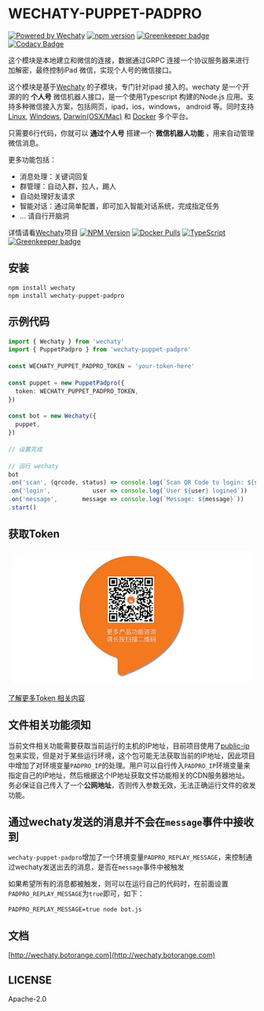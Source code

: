 # WECHATY-PUPPET-PADPRO

[![Powered by Wechaty](https://img.shields.io/badge/Powered%20By-Wechaty-blue.svg)](https://github.com/chatie/wechaty)
[![npm version](https://badge.fury.io/js/wechaty-puppet-padpro.svg)](https://badge.fury.io/js/wechaty-puppet-padpro)
[![Greenkeeper badge](https://badges.greenkeeper.io/botorange/wechaty-puppet-padpro.svg)](https://greenkeeper.io/)
[![Codacy Badge](https://api.codacy.com/project/badge/Grade/cb818825ff8146bab6a040febb5bd3c3)](https://app.codacy.com/app/windmemory/wechaty-puppet-padpro?utm_source=github.com&utm_medium=referral&utm_content=botorange/wechaty-puppet-padpro&utm_campaign=Badge_Grade_Settings)

这个模块是本地建立和微信的连接，数据通过GRPC 连接一个协议服务器来进行加解密，最终控制iPad 微信，实现个人号的微信接口。

这个模块是基于[Wechaty](https://github.com/Chatie/wechaty/) 的子模块，专门针对ipad 接入的。wechaty 是一个开源的的 **个人号** 微信机器人接口，是一个使用Typescript 构建的Node.js 应用。支持多种微信接入方案，包括网页，ipad，ios，windows， android 等。同时支持[Linux](https://travis-ci.com/chatie/wechaty), [Windows](https://ci.appveyor.com/project/chatie/wechaty), [Darwin\(OSX/Mac\)](https://travis-ci.com/chatie/wechaty) 和 [Docker](https://app.shippable.com/github/Chatie/wechaty) 多个平台。

只需要6行代码，你就可以 **通过个人号** 搭建一个 **微信机器人功能** ，用来自动管理微信消息。

更多功能包括：

* 消息处理：关键词回复
* 群管理：自动入群，拉人，踢人
* 自动处理好友请求
* 智能对话：通过简单配置，即可加入智能对话系统，完成指定任务
* ... 请自行开脑洞

详情请看[Wechaty](https://github.com/chatie/wechaty)项目 [![NPM Version](https://badge.fury.io/js/wechaty.svg)](https://badge.fury.io/js/wechaty) [![Docker Pulls](https://img.shields.io/docker/pulls/zixia/wechaty.svg?maxAge=2592000)](https://hub.docker.com/r/zixia/wechaty/) [![TypeScript](https://img.shields.io/badge/<%2F>-TypeScript-blue.svg)](https://www.typescriptlang.org/) [![Greenkeeper badge](https://badges.greenkeeper.io/Chatie/wechaty.svg)](https://greenkeeper.io/)

## 安装

```shell
npm install wechaty
npm install wechaty-puppet-padpro
```

## 示例代码

```ts
import { Wechaty } from 'wechaty'
import { PuppetPadpro } from 'wechaty-puppet-padpro'

const WECHATY_PUPPET_PADPRO_TOKEN = 'your-token-here'

const puppet = new PuppetPadpro({
  token: WECHATY_PUPPET_PADPRO_TOKEN,
})

const bot = new Wechaty({
  puppet,
})

// 设置完成

// 运行 wechaty
bot
.on('scan', (qrcode, status) => console.log(`Scan QR Code to login: ${status}\nhttps://api.qrserver.com/v1/create-qr-code/?data=${encodeURIComponent(qrcode)}`))
.on('login',            user => console.log(`User ${user} logined`))
.on('message',       message => console.log(`Message: ${message}`))
.start()
```

## 获取Token

![contact](./image/contact.gif)

[了解更多Token 相关内容](https://github.com/lijiarui/wechaty-puppet-padchat/wiki/%E8%B4%AD%E4%B9%B0token)

## 文件相关功能须知

当前文件相关功能需要获取当前运行的主机的IP地址，目前项目使用了[public-ip](https://www.npmjs.com/package/public-ip)包来实现，但是对于某些运行环境，这个包可能无法获取当前的IP地址，因此项目中增加了对环境变量`PADPRO_IP`的处理。用户可以自行传入`PADPRO_IP`环境变量来指定自己的IP地址，然后根据这个IP地址获取文件功能相关的CDN服务器地址。务必保证自己传入了一个**公网地址**，否则传入参数无效，无法正确运行文件的收发功能。

## 通过wechaty发送的消息并不会在`message`事件中接收到

`wechaty-puppet-padpro`增加了一个环境变量`PADPRO_REPLAY_MESSAGE`，来控制通过wechaty发送出去的消息，是否在`message`事件中被触发

如果希望所有的消息都被触发，则可以在运行自己的代码时，在前面设置`PADPRO_REPLAY_MESSAGE`为`true`即可，如下：

```shell
PADPRO_REPLAY_MESSAGE=true node bot.js
```

## 文档

[http://wechaty.botorange.com](http://wechaty.botorange.com)

## LICENSE

Apache-2.0
